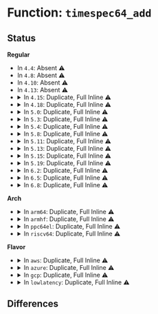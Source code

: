 # Function: <code>timespec64_add</code>

## Status
<b>Regular</b>
<ul>
<li>
In <code>4.4</code>: Absent ⚠️
</li>
<li>
In <code>4.8</code>: Absent ⚠️
</li>
<li>
In <code>4.10</code>: Absent ⚠️
</li>
<li>
In <code>4.13</code>: Absent ⚠️
</li>
<li>
<details>
<summary>In <code>4.15</code>: Duplicate, Full Inline ⚠️</summary>

**Collision:** Static Duplication

**Inline:** Full

**Transformation:** False

**Instances:**

```
In kernel/time/timekeeping.c (ffffffff8110d22d)
Location: include/linux/time64.h:64
Inline: True
Inline callers:
  - kernel/time/timekeeping.c:timekeeping_suspend
  - kernel/time/timekeeping.c:timekeeping_inject_offset
```
```
In kernel/time/ntp.c (ffffffff8110e464)
Location: include/linux/time64.h:64
Inline: True
```
```
In drivers/rtc/systohc.c (ffffffff8178a2d2)
Location: include/linux/time64.h:64
Inline: True
Inline callers:
  - drivers/rtc/systohc.c:rtc_set_ntp_time
```
</details>
</li>
<li>
<details>
<summary>In <code>4.18</code>: Duplicate, Full Inline ⚠️</summary>

**Collision:** Static Duplication

**Inline:** Full

**Transformation:** False

**Instances:**

```
In kernel/time/timekeeping.c (ffffffff81118dac)
Location: include/linux/time64.h:65
Inline: True
Inline callers:
  - kernel/time/timekeeping.c:timekeeping_suspend
  - kernel/time/timekeeping.c:timekeeping_inject_offset
```
```
In kernel/time/ntp.c (ffffffff81119dcf)
Location: include/linux/time64.h:65
Inline: True
```
```
In drivers/rtc/systohc.c (ffffffff817cb3e8)
Location: include/linux/time64.h:65
Inline: True
Inline callers:
  - drivers/rtc/systohc.c:rtc_set_ntp_time
```
</details>
</li>
<li>
<details>
<summary>In <code>5.0</code>: Duplicate, Full Inline ⚠️</summary>

**Collision:** Static Duplication

**Inline:** Full

**Transformation:** False

**Instances:**

```
In kernel/time/timekeeping.c (ffffffff81124836)
Location: include/linux/time64.h:66
Inline: True
Inline callers:
  - kernel/time/timekeeping.c:timekeeping_suspend
  - kernel/time/timekeeping.c:timekeeping_inject_offset
```
```
In kernel/time/ntp.c (ffffffff811252cf)
Location: include/linux/time64.h:66
Inline: True
```
```
In drivers/rtc/systohc.c (ffffffff817f2a98)
Location: include/linux/time64.h:66
Inline: True
Inline callers:
  - drivers/rtc/systohc.c:rtc_set_ntp_time
```
</details>
</li>
<li>
<details>
<summary>In <code>5.3</code>: Duplicate, Full Inline ⚠️</summary>

**Collision:** Static Duplication

**Inline:** Full

**Transformation:** False

**Instances:**

```
In kernel/time/timekeeping.c (ffffffff8112f177)
Location: include/linux/time64.h:69
Inline: True
Inline callers:
  - kernel/time/timekeeping.c:timekeeping_suspend
  - kernel/time/timekeeping.c:timekeeping_inject_offset
```
```
In kernel/time/ntp.c (ffffffff8112fd51)
Location: include/linux/time64.h:69
Inline: True
```
```
In drivers/rtc/systohc.c (ffffffff81833775)
Location: include/linux/time64.h:69
Inline: True
Inline callers:
  - drivers/rtc/systohc.c:rtc_set_ntp_time
```
</details>
</li>
<li>
<details>
<summary>In <code>5.4</code>: Duplicate, Full Inline ⚠️</summary>

**Collision:** Static Duplication

**Inline:** Full

**Transformation:** False

**Instances:**

```
In kernel/time/timekeeping.c (ffffffff8113b137)
Location: include/linux/time64.h:71
Inline: True
Inline callers:
  - kernel/time/timekeeping.c:timekeeping_suspend
  - kernel/time/timekeeping.c:timekeeping_inject_offset
```
```
In kernel/time/ntp.c (ffffffff8113bc91)
Location: include/linux/time64.h:71
Inline: True
```
```
In drivers/rtc/systohc.c (ffffffff818650b5)
Location: include/linux/time64.h:71
Inline: True
Inline callers:
  - drivers/rtc/systohc.c:rtc_set_ntp_time
```
</details>
</li>
<li>
<details>
<summary>In <code>5.8</code>: Duplicate, Full Inline ⚠️</summary>

**Collision:** Static Duplication

**Inline:** Full

**Transformation:** False

**Instances:**

```
In kernel/sys.c (ffffffff810c0f13)
Location: include/linux/time64.h:63
Inline: True
```
```
In kernel/time/timekeeping.c (ffffffff8114a17b)
Location: include/linux/time64.h:63
Inline: True
Inline callers:
  - kernel/time/timekeeping.c:timekeeping_suspend
  - kernel/time/timekeeping.c:timekeeping_inject_offset
```
```
In kernel/time/ntp.c (ffffffff8114b004)
Location: include/linux/time64.h:63
Inline: True
Inline callers:
  - kernel/time/ntp.c:sync_cmos_clock
```
```
In kernel/time/alarmtimer.c (ffffffff8114e2c1)
Location: include/linux/time64.h:63
Inline: True
Inline callers:
  - kernel/time/alarmtimer.c:get_boottime_timespec
```
```
In kernel/time/posix-timers.c (ffffffff8114f9e1)
Location: include/linux/time64.h:63
Inline: True
Inline callers:
  - kernel/time/posix-timers.c:posix_get_boottime_timespec
  - kernel/time/posix-timers.c:posix_get_monotonic_coarse
  - kernel/time/posix-timers.c:posix_get_monotonic_raw
  - kernel/time/posix-timers.c:posix_get_monotonic_timespec
```
```
In kernel/time/namespace.c (ffffffff8115a483)
Location: include/linux/time64.h:63
Inline: True
Inline callers:
  - kernel/time/namespace.c:proc_timens_set_offset
```
```
In fs/proc/uptime.c (ffffffff813c5b34)
Location: include/linux/time64.h:63
Inline: True
Inline callers:
  - fs/proc/uptime.c:uptime_proc_show
```
```
In drivers/rtc/systohc.c (ffffffff81938905)
Location: include/linux/time64.h:63
Inline: True
Inline callers:
  - drivers/rtc/systohc.c:rtc_set_ntp_time
```
</details>
</li>
<li>
<details>
<summary>In <code>5.11</code>: Duplicate, Full Inline ⚠️</summary>

**Collision:** Static Duplication

**Inline:** Full

**Transformation:** False

**Instances:**

```
In kernel/sys.c (ffffffff810bc073)
Location: include/linux/time64.h:63
Inline: True
```
```
In kernel/time/timekeeping.c (ffffffff811466cb)
Location: include/linux/time64.h:63
Inline: True
Inline callers:
  - kernel/time/timekeeping.c:timekeeping_suspend
  - kernel/time/timekeeping.c:timekeeping_inject_offset
```
```
In kernel/time/ntp.c (ffffffff81147441)
Location: include/linux/time64.h:63
Inline: True
Inline callers:
  - kernel/time/ntp.c:sync_hw_clock
```
```
In kernel/time/alarmtimer.c (ffffffff8114a551)
Location: include/linux/time64.h:63
Inline: True
Inline callers:
  - kernel/time/alarmtimer.c:get_boottime_timespec
```
```
In kernel/time/posix-timers.c (ffffffff8114bc61)
Location: include/linux/time64.h:63
Inline: True
Inline callers:
  - kernel/time/posix-timers.c:posix_get_boottime_timespec
  - kernel/time/posix-timers.c:posix_get_monotonic_coarse
  - kernel/time/posix-timers.c:posix_get_monotonic_raw
  - kernel/time/posix-timers.c:posix_get_monotonic_timespec
```
```
In kernel/time/namespace.c (ffffffff811564dc)
Location: include/linux/time64.h:63
Inline: True
Inline callers:
  - kernel/time/namespace.c:proc_timens_set_offset
```
```
In fs/proc/uptime.c (ffffffff813d7ad4)
Location: include/linux/time64.h:63
Inline: True
Inline callers:
  - fs/proc/uptime.c:uptime_proc_show
```
</details>
</li>
<li>
<details>
<summary>In <code>5.13</code>: Duplicate, Full Inline ⚠️</summary>

**Collision:** Static Duplication

**Inline:** Full

**Transformation:** False

**Instances:**

```
In kernel/sys.c (ffffffff810bd8f3)
Location: include/linux/time64.h:63
Inline: True
```
```
In kernel/time/timekeeping.c (ffffffff81147841)
Location: include/linux/time64.h:63
Inline: True
Inline callers:
  - kernel/time/timekeeping.c:timekeeping_suspend
  - kernel/time/timekeeping.c:timekeeping_inject_offset
```
```
In kernel/time/ntp.c (ffffffff81148571)
Location: include/linux/time64.h:63
Inline: True
Inline callers:
  - kernel/time/ntp.c:sync_hw_clock
```
```
In kernel/time/alarmtimer.c (ffffffff8114ba11)
Location: include/linux/time64.h:63
Inline: True
Inline callers:
  - kernel/time/alarmtimer.c:get_boottime_timespec
```
```
In kernel/time/posix-timers.c (ffffffff8114d111)
Location: include/linux/time64.h:63
Inline: True
Inline callers:
  - kernel/time/posix-timers.c:posix_get_boottime_timespec
  - kernel/time/posix-timers.c:posix_get_monotonic_coarse
  - kernel/time/posix-timers.c:posix_get_monotonic_raw
  - kernel/time/posix-timers.c:posix_get_monotonic_timespec
```
```
In kernel/time/namespace.c (ffffffff811578dc)
Location: include/linux/time64.h:63
Inline: True
Inline callers:
  - kernel/time/namespace.c:proc_timens_set_offset
```
```
In fs/proc/uptime.c (ffffffff813de98a)
Location: include/linux/time64.h:63
Inline: True
Inline callers:
  - fs/proc/uptime.c:uptime_proc_show
```
</details>
</li>
<li>
<details>
<summary>In <code>5.15</code>: Duplicate, Full Inline ⚠️</summary>

**Collision:** Static Duplication

**Inline:** Full

**Transformation:** False

**Instances:**

```
In kernel/sys.c (ffffffff810d03c8)
Location: include/linux/time64.h:65
Inline: True
```
```
In kernel/time/timekeeping.c (ffffffff8116b359)
Location: include/linux/time64.h:65
Inline: True
Inline callers:
  - kernel/time/timekeeping.c:timekeeping_suspend
  - kernel/time/timekeeping.c:timekeeping_inject_offset
```
```
In kernel/time/ntp.c (ffffffff8116c121)
Location: include/linux/time64.h:65
Inline: True
Inline callers:
  - kernel/time/ntp.c:sync_hw_clock
```
```
In kernel/time/alarmtimer.c (ffffffff8116f721)
Location: include/linux/time64.h:65
Inline: True
Inline callers:
  - kernel/time/alarmtimer.c:get_boottime_timespec
```
```
In kernel/time/posix-timers.c (ffffffff81171151)
Location: include/linux/time64.h:65
Inline: True
Inline callers:
  - kernel/time/posix-timers.c:posix_get_boottime_timespec
  - kernel/time/posix-timers.c:posix_get_monotonic_coarse
  - kernel/time/posix-timers.c:posix_get_monotonic_raw
  - kernel/time/posix-timers.c:posix_get_monotonic_timespec
```
```
In kernel/time/namespace.c (ffffffff8117c751)
Location: include/linux/time64.h:65
Inline: True
Inline callers:
  - kernel/time/namespace.c:proc_timens_set_offset
```
```
In fs/proc/uptime.c (ffffffff814302e0)
Location: include/linux/time64.h:65
Inline: True
Inline callers:
  - fs/proc/uptime.c:uptime_proc_show
```
</details>
</li>
<li>
<details>
<summary>In <code>5.19</code>: Duplicate, Full Inline ⚠️</summary>

**Collision:** Static Duplication

**Inline:** Full

**Transformation:** False

**Instances:**

```
In kernel/sys.c (ffffffff810e931a)
Location: include/linux/time64.h:65
Inline: True
```
```
In kernel/time/timekeeping.c (ffffffff8119f228)
Location: include/linux/time64.h:65
Inline: True
Inline callers:
  - kernel/time/timekeeping.c:timekeeping_suspend
  - kernel/time/timekeeping.c:timekeeping_inject_offset
```
```
In kernel/time/ntp.c (ffffffff811a00cc)
Location: include/linux/time64.h:65
Inline: True
Inline callers:
  - kernel/time/ntp.c:sync_hw_clock
```
```
In kernel/time/alarmtimer.c (ffffffff811a3c4a)
Location: include/linux/time64.h:65
Inline: True
Inline callers:
  - kernel/time/alarmtimer.c:get_boottime_timespec
```
```
In kernel/time/posix-timers.c (ffffffff811a584a)
Location: include/linux/time64.h:65
Inline: True
Inline callers:
  - kernel/time/posix-timers.c:posix_get_boottime_timespec
  - kernel/time/posix-timers.c:posix_get_monotonic_coarse
  - kernel/time/posix-timers.c:posix_get_monotonic_raw
  - kernel/time/posix-timers.c:posix_get_monotonic_timespec
```
```
In kernel/time/namespace.c (ffffffff811b2043)
Location: include/linux/time64.h:65
Inline: True
Inline callers:
  - kernel/time/namespace.c:proc_timens_set_offset
```
```
In fs/proc/uptime.c (ffffffff814a9f99)
Location: include/linux/time64.h:65
Inline: True
Inline callers:
  - fs/proc/uptime.c:uptime_proc_show
```
</details>
</li>
<li>
<details>
<summary>In <code>6.2</code>: Duplicate, Full Inline ⚠️</summary>

**Collision:** Static Duplication

**Inline:** Full

**Transformation:** False

**Instances:**

```
In kernel/sys.c (ffffffff8110a1ea)
Location: include/linux/time64.h:68
Inline: True
```
```
In kernel/time/timekeeping.c (ffffffff811ddeb8)
Location: include/linux/time64.h:68
Inline: True
Inline callers:
  - kernel/time/timekeeping.c:timekeeping_suspend
  - kernel/time/timekeeping.c:timekeeping_inject_offset
```
```
In kernel/time/ntp.c (ffffffff811deedc)
Location: include/linux/time64.h:68
Inline: True
Inline callers:
  - kernel/time/ntp.c:sync_hw_clock
```
```
In kernel/time/alarmtimer.c (ffffffff811e349a)
Location: include/linux/time64.h:68
Inline: True
Inline callers:
  - kernel/time/alarmtimer.c:get_boottime_timespec
```
```
In kernel/time/posix-timers.c (ffffffff811e528a)
Location: include/linux/time64.h:68
Inline: True
Inline callers:
  - kernel/time/posix-timers.c:posix_get_boottime_timespec
  - kernel/time/posix-timers.c:posix_get_monotonic_coarse
  - kernel/time/posix-timers.c:posix_get_monotonic_raw
  - kernel/time/posix-timers.c:posix_get_monotonic_timespec
```
```
In kernel/time/namespace.c (ffffffff811f2e73)
Location: include/linux/time64.h:68
Inline: True
Inline callers:
  - kernel/time/namespace.c:proc_timens_set_offset
```
```
In fs/proc/uptime.c (ffffffff8153fb3f)
Location: include/linux/time64.h:68
Inline: True
Inline callers:
  - fs/proc/uptime.c:uptime_proc_show
```
</details>
</li>
<li>
<details>
<summary>In <code>6.5</code>: Duplicate, Full Inline ⚠️</summary>

**Collision:** Static Duplication

**Inline:** Full

**Transformation:** False

**Instances:**

```
In kernel/sys.c (ffffffff811164ba)
Location: include/linux/time64.h:68
Inline: True
```
```
In kernel/time/timekeeping.c (ffffffff811f2388)
Location: include/linux/time64.h:68
Inline: True
Inline callers:
  - kernel/time/timekeeping.c:timekeeping_suspend
  - kernel/time/timekeeping.c:timekeeping_inject_offset
```
```
In kernel/time/ntp.c (ffffffff811f33bc)
Location: include/linux/time64.h:68
Inline: True
Inline callers:
  - kernel/time/ntp.c:sync_hw_clock
```
```
In kernel/time/alarmtimer.c (ffffffff811f7aca)
Location: include/linux/time64.h:68
Inline: True
Inline callers:
  - kernel/time/alarmtimer.c:get_boottime_timespec
```
```
In kernel/time/posix-timers.c (ffffffff811f98ea)
Location: include/linux/time64.h:68
Inline: True
Inline callers:
  - kernel/time/posix-timers.c:posix_get_boottime_timespec
  - kernel/time/posix-timers.c:posix_get_monotonic_coarse
  - kernel/time/posix-timers.c:posix_get_monotonic_raw
  - kernel/time/posix-timers.c:posix_get_monotonic_timespec
```
```
In kernel/time/namespace.c (ffffffff81207649)
Location: include/linux/time64.h:68
Inline: True
Inline callers:
  - kernel/time/namespace.c:proc_timens_set_offset
```
```
In fs/proc/uptime.c (ffffffff81577ebf)
Location: include/linux/time64.h:68
Inline: True
Inline callers:
  - fs/proc/uptime.c:uptime_proc_show
```
</details>
</li>
<li>
<details>
<summary>In <code>6.8</code>: Duplicate, Full Inline ⚠️</summary>

**Collision:** Static Duplication

**Inline:** Full

**Transformation:** False

**Instances:**

```
In kernel/sys.c (ffffffff8111feaa)
Location: include/linux/time64.h:68
Inline: True
```
```
In kernel/time/timekeeping.c (ffffffff812084c8)
Location: include/linux/time64.h:68
Inline: True
Inline callers:
  - kernel/time/timekeeping.c:timekeeping_suspend
  - kernel/time/timekeeping.c:timekeeping_inject_offset
```
```
In kernel/time/ntp.c (ffffffff812094fc)
Location: include/linux/time64.h:68
Inline: True
Inline callers:
  - kernel/time/ntp.c:sync_hw_clock
```
```
In kernel/time/alarmtimer.c (ffffffff8120dc6a)
Location: include/linux/time64.h:68
Inline: True
Inline callers:
  - kernel/time/alarmtimer.c:get_boottime_timespec
```
```
In kernel/time/posix-timers.c (ffffffff8120fada)
Location: include/linux/time64.h:68
Inline: True
Inline callers:
  - kernel/time/posix-timers.c:posix_get_boottime_timespec
  - kernel/time/posix-timers.c:posix_get_monotonic_coarse
  - kernel/time/posix-timers.c:posix_get_monotonic_raw
  - kernel/time/posix-timers.c:posix_get_monotonic_timespec
```
```
In kernel/time/namespace.c (ffffffff8121e859)
Location: include/linux/time64.h:68
Inline: True
Inline callers:
  - kernel/time/namespace.c:proc_timens_set_offset
```
```
In fs/proc/uptime.c (ffffffff815b061b)
Location: include/linux/time64.h:68
Inline: True
Inline callers:
  - fs/proc/uptime.c:uptime_proc_show
```
</details>
</li>
</ul>
<b>Arch</b>
<ul>
<li>
<details>
<summary>In <code>arm64</code>: Duplicate, Full Inline ⚠️</summary>

**Collision:** Static Duplication

**Inline:** Full

**Transformation:** False

**Instances:**

```
In arch/arm/xen/enlighten.c (ffff80001143aa70)
Location: include/linux/time64.h:71
Inline: True
Inline callers:
  - arch/arm/xen/enlighten.c:xen_pm_init
  - arch/arm/xen/enlighten.c:xen_pvclock_gtod_notify
```
```
In kernel/time/timekeeping.c (ffff8000101a52bc)
Location: include/linux/time64.h:71
Inline: True
Inline callers:
  - kernel/time/timekeeping.c:timekeeping_suspend
  - kernel/time/timekeeping.c:timekeeping_inject_offset
```
```
In drivers/rtc/systohc.c (ffff800010aa690c)
Location: include/linux/time64.h:71
Inline: True
Inline callers:
  - drivers/rtc/systohc.c:rtc_set_ntp_time
```
</details>
</li>
<li>
<details>
<summary>In <code>armhf</code>: Duplicate, Full Inline ⚠️</summary>

**Collision:** Static Duplication

**Inline:** Full

**Transformation:** False

**Instances:**

```
In kernel/time/timekeeping.c (c03f02ac)
Location: include/linux/time64.h:71
Inline: True
Inline callers:
  - kernel/time/timekeeping.c:timekeeping_suspend
  - kernel/time/timekeeping.c:timekeeping_inject_offset
```
```
In drivers/rtc/systohc.c (c0b85420)
Location: include/linux/time64.h:71
Inline: True
Inline callers:
  - drivers/rtc/systohc.c:rtc_set_ntp_time
```
</details>
</li>
<li>
<details>
<summary>In <code>ppc64el</code>: Duplicate, Full Inline ⚠️</summary>

**Collision:** Static Duplication

**Inline:** Full

**Transformation:** False

**Instances:**

```
In kernel/time/timekeeping.c (c000000000207090)
Location: include/linux/time64.h:71
Inline: True
Inline callers:
  - kernel/time/timekeeping.c:timekeeping_suspend
  - kernel/time/timekeeping.c:timekeeping_inject_offset
```
```
In kernel/time/ntp.c (c0000000002081ac)
Location: include/linux/time64.h:71
Inline: True
```
```
In drivers/rtc/systohc.c (c000000000b87544)
Location: include/linux/time64.h:71
Inline: True
Inline callers:
  - drivers/rtc/systohc.c:rtc_set_ntp_time
```
</details>
</li>
<li>
<details>
<summary>In <code>riscv64</code>: Duplicate, Full Inline ⚠️</summary>

**Collision:** Static Duplication

**Inline:** Full

**Transformation:** False

**Instances:**

```
In kernel/time/timekeeping.c (ffffffe000131862)
Location: include/linux/time64.h:71
Inline: True
Inline callers:
  - kernel/time/timekeeping.c:timekeeping_suspend
  - kernel/time/timekeeping.c:timekeeping_inject_offset
```
```
In drivers/rtc/systohc.c (ffffffe0006b2c1e)
Location: include/linux/time64.h:71
Inline: True
Inline callers:
  - drivers/rtc/systohc.c:rtc_set_ntp_time
```
</details>
</li>
</ul>
<b>Flavor</b>
<ul>
<li>
<details>
<summary>In <code>aws</code>: Duplicate, Full Inline ⚠️</summary>

**Collision:** Static Duplication

**Inline:** Full

**Transformation:** False

**Instances:**

```
In kernel/time/timekeeping.c (ffffffff811338e7)
Location: include/linux/time64.h:71
Inline: True
Inline callers:
  - kernel/time/timekeeping.c:timekeeping_suspend
  - kernel/time/timekeeping.c:timekeeping_inject_offset
```
```
In kernel/time/ntp.c (ffffffff81134441)
Location: include/linux/time64.h:71
Inline: True
```
```
In drivers/rtc/systohc.c (ffffffff81817d65)
Location: include/linux/time64.h:71
Inline: True
Inline callers:
  - drivers/rtc/systohc.c:rtc_set_ntp_time
```
</details>
</li>
<li>
<details>
<summary>In <code>azure</code>: Duplicate, Full Inline ⚠️</summary>

**Collision:** Static Duplication

**Inline:** Full

**Transformation:** False

**Instances:**

```
In kernel/time/timekeeping.c (ffffffff81126347)
Location: include/linux/time64.h:71
Inline: True
Inline callers:
  - kernel/time/timekeeping.c:timekeeping_suspend
  - kernel/time/timekeeping.c:timekeeping_inject_offset
```
```
In kernel/time/ntp.c (ffffffff81126ea1)
Location: include/linux/time64.h:71
Inline: True
```
```
In drivers/rtc/systohc.c (ffffffff817df455)
Location: include/linux/time64.h:71
Inline: True
Inline callers:
  - drivers/rtc/systohc.c:rtc_set_ntp_time
```
</details>
</li>
<li>
<details>
<summary>In <code>gcp</code>: Duplicate, Full Inline ⚠️</summary>

**Collision:** Static Duplication

**Inline:** Full

**Transformation:** False

**Instances:**

```
In kernel/time/timekeeping.c (ffffffff81131607)
Location: include/linux/time64.h:71
Inline: True
Inline callers:
  - kernel/time/timekeeping.c:timekeeping_suspend
  - kernel/time/timekeeping.c:timekeeping_inject_offset
```
```
In kernel/time/ntp.c (ffffffff81132161)
Location: include/linux/time64.h:71
Inline: True
```
```
In drivers/rtc/systohc.c (ffffffff81859245)
Location: include/linux/time64.h:71
Inline: True
Inline callers:
  - drivers/rtc/systohc.c:rtc_set_ntp_time
```
</details>
</li>
<li>
<details>
<summary>In <code>lowlatency</code>: Duplicate, Full Inline ⚠️</summary>

**Collision:** Static Duplication

**Inline:** Full

**Transformation:** False

**Instances:**

```
In kernel/time/timekeeping.c (ffffffff8113e027)
Location: include/linux/time64.h:71
Inline: True
Inline callers:
  - kernel/time/timekeeping.c:timekeeping_suspend
  - kernel/time/timekeeping.c:timekeeping_inject_offset
```
```
In kernel/time/ntp.c (ffffffff8113eb81)
Location: include/linux/time64.h:71
Inline: True
```
```
In drivers/rtc/systohc.c (ffffffff81874325)
Location: include/linux/time64.h:71
Inline: True
Inline callers:
  - drivers/rtc/systohc.c:rtc_set_ntp_time
```
</details>
</li>
</ul>

## Differences
